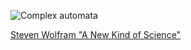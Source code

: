 ![Complex automata](https://github.com/jaybutera/wolfram_automaton/blob/master/complexity.jpg)

[Steven Wolfram "A New Kind of Science"](http://www.wolframscience.com/nks/)
